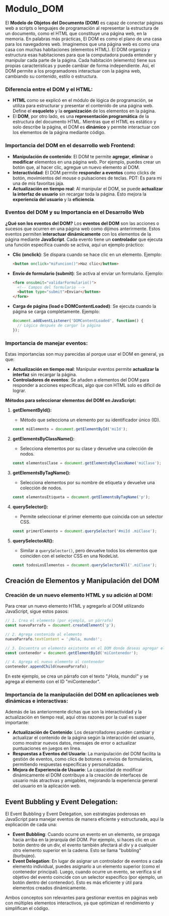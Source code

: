 # Modulo_DOM
   El **Modelo de Objetos del Documento (DOM)** es capaz de conectar páginas web a scripts o lenguajes de programación al representar la estructura de un documento, como el HTML que constituye una página web, en la memoria. En palabras más prácticas, El DOM es como el plano de una casa para los navegadores web. Imaginemos que una página web es como una casa con muchas habitaciones (elementos HTML). El DOM organiza y estructura esas habitaciones para que la computadora pueda entender y manipular cada parte de la página. Cada habitación (elemento) tiene sus propias características y puede cambiar de forma independiente. Así, el DOM permite a los programadores interactuar con la página web, cambiando su contenido, estilo o estructura. 

### Diferencia entre el DOM y el HTML:
   - **HTML** como se explicó en el módulo de lógica de programación, se utiliza para estructurar y presentar el contenido de una página web. Define el **esqueleto** y la **organización** de los elementos en la página.
   - El **DOM**, por otro lado, es una **representación programática** de la estructura del documento HTML. Mientras que el HTML es estático y solo describe la página, el DOM es **dinámico** y permite interactuar con los elementos de la página mediante código.

### Importancia del DOM en el desarrollo web Frontend:
   - **Manipulación de contenido**: El DOM te permite **agregar**, **eliminar** o **modificar** elementos en una página web. Por ejemplo, puedes crear un botón que, al hacer clic, agregue un nuevo elemento al DOM.
   - **Interactividad**: El DOM permite **responder a eventos** como clicks de botón, movimientos del mouse o pulsaciones de teclas. PDT: Es para mi una de mis favoritas jaja.
   - **Actualización en tiempo real**: Al manipular el DOM, se puede **actualizar la interfaz de usuario** sin recargar toda la página. Esto mejora la **experiencia del usuario** y la **eficiencia**.

### **Eventos del DOM y su Importancia en el Desarrollo Web**

**¿Qué son los eventos del DOM?**
   Los **eventos del DOM** son las acciones o sucesos que ocurren en una página web como dijimos anterirmente. Estos eventos permiten **interactuar dinámicamente** con los elementos de la página mediante **JavaScript**. Cada evento tiene un **controlador** que ejecuta una función específica cuando se activa, aquí un ejemplo práctico:

   - **Clic (onclick)**: Se dispara cuando se hace clic en un elemento. Ejemplo:
     ```html
     <button onclick="miFuncion()">Haz clic</button>
     ```
   - **Envío de formulario (submit)**: Se activa al enviar un formulario. Ejemplo:
     ```html
     <form onsubmit="validarFormulario()">
       <!-- Campos del formulario -->
       <button type="submit">Enviar</button>
     </form>
     ```
   - **Carga de página (load o DOMContentLoaded)**: Se ejecuta cuando la página se carga completamente. Ejemplo:
     ```javascript
     document.addEventListener('DOMContentLoaded', function() {
       // Lógica después de cargar la página
     });
     ```
### Importancia de manejar eventos:
Estas importancias son muy parecidas al porque usar el DOM en general, ya que:

   - **Actualización en tiempo real**: Manipular eventos permite **actualizar la interfaz** sin recargar la página.
   - **Controladores de eventos**: Se añaden a elementos del DOM para responder a acciones específicas, algo que con HTML solo es dificil de lograr.

**Métodos para seleccionar elementos del DOM en JavaScript:**
1. **getElementById():**
   - Método que selecciona un elemento por su identificador único (ID).
   ```javascript
   const miElemento = document.getElementById('miId');
   ```

2. **getElementsByClassName():**
   - Selecciona elementos por su clase y devuelve una colección de nodos.
   ```javascript
   const elementosClase = document.getElementsByClassName('miClase');
   ```

3. **getElementsByTagName():**
   - Selecciona elementos por su nombre de etiqueta y devuelve una colección de nodos.
   ```javascript
   const elementosEtiqueta = document.getElementsByTagName('p');
   ```

4. **querySelector():**
   - Permite seleccionar el primer elemento que coincida con un selector CSS.
   ```javascript
   const primerElemento = document.querySelector('#miId .miClase');
   ```

5. **querySelectorAll():**
   - Similar a `querySelector()`, pero devuelve todos los elementos que coinciden con el selector CSS en una NodeList.
   ```javascript
   const todosLosElementos = document.querySelectorAll('.miClase');
   ```

 ## Creación de Elementos y Manipulación del DOM
 
 ### Creación de un nuevo elemento HTML y su adición al DOM:
   Para crear un nuevo elemento HTML y agregarlo al DOM utilizando JavaScript, sigue estos pasos:
   ```javascript
   // 1. Crea el elemento (por ejemplo, un párrafo)
   const nuevoParrafo = document.createElement('p');
   
   // 2. Agrega contenido al elemento
   nuevoParrafo.textContent = '¡Hola, mundo!';
   
   // 3. Encuentra un elemento existente en el DOM donde deseas agregar el nuevo elemento
   const contenedor = document.getElementById('miContenedor');
   
   // 4. Agrega el nuevo elemento al contenedor
   contenedor.appendChild(nuevoParrafo);
   ```
   En este ejemplo, se crea un párrafo con el texto "¡Hola, mundo!" y se agrega al elemento con el ID "miContenedor".

### Importancia de la manipulación del DOM en aplicaciones web dinámicas e interactivas:
Además de las anteriormente dichas que son la interactividad y la actualización en tiempo real, aquí otras razones por la cual es super importante:

- **Actualización de Contenido**: Los desarrolladores pueden cambiar y actualizar el contenido de la página según la interacción del usuario, como mostrar nuevos datos, mensajes de error o actualizar puntuaciones en juegos en línea.
- **Respuestas a Eventos del Usuario**: La manipulación del DOM facilita la gestión de eventos, como clics de botones o envíos de formularios, permitiendo respuestas específicas y personalizadas.
- **Mejora de Experiencia de Usuario**: La capacidad de modificar dinámicamente el DOM contribuye a la creación de interfaces de usuario más atractivas y amigables, mejorando la experiencia general del usuario en la aplicación web.

## Event Bubbling y Event Delegation:
El Event Bubbling y Event Delegation, son estrategias poderosas en JavaScript para manejar eventos de manera eficiente y estructurada, aquí la explicación de cada una:

- **Event Bubbling**: Cuando ocurre un evento en un elemento, se propaga hacia arriba en la jerarquía del DOM. Por ejemplo, si haces clic en un botón dentro de un div, el evento también afectará al div y a cualquier otro elemento superior en la cadena. Esto se llama "bubbling" (burbujeo).
- **Event Delegation**: En lugar de asignar un controlador de eventos a cada elemento individual, puedes asignarlo a un elemento superior (como el contenedor principal). Luego, cuando ocurre un evento, se verifica si el objetivo del evento coincide con un selector específico (por ejemplo, un botón dentro del contenedor). Esto es más eficiente y útil para elementos creados dinámicamente.

Ambos conceptos son relevantes para gestionar eventos en páginas web con múltiples elementos interactivos, ya que optimizan el rendimiento y simplifican el código.

